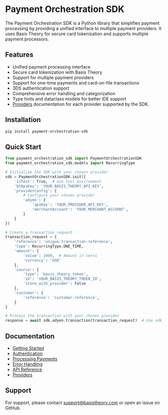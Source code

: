 # Payment Orchestration SDK

The Payment Orchestration SDK is a Python library that simplifies payment processing by providing a unified interface to multiple payment providers. It uses Basis Theory for secure card tokenization and supports multiple payment processors.

## Features

- Unified payment processing interface
- Secure card tokenization with Basis Theory
- Support for multiple payment providers
- Support for one-time payments and card-on-file transactions
- 3DS authentication support
- Comprehensive error handling and categorization
- Type hints and dataclass models for better IDE support
- [Providers](./providers/index.md) documentation for each provider supported by the SDK.

## Installation

```bash
pip install payment-orchestration-sdk
```

## Quick Start

```python
from payment_orchestration_sdk import PaymentOrchestrationSDK
from payment_orchestration_sdk.models import RecurringType

# Initialize the SDK with your chosen provider
sdk = PaymentOrchestrationSDK.init({
    'isTest': True,  # Use test environment
    'btApiKey': 'YOUR_BASIS_THEORY_API_KEY',
    'providerConfig': {
        # Configure your chosen provider
        'adyen': {
            'apiKey': 'YOUR_PROVIDER_API_KEY',
            'merchantAccount': 'YOUR_MERCHANT_ACCOUNT',
        }
    }
})

# Create a transaction request
transaction_request = {
    'reference': 'unique-transaction-reference',
    'type': RecurringType.ONE_TIME,
    'amount': {
        'value': 1000,  # Amount in cents
        'currency': 'USD'
    },
    'source': {
        'type': 'basis_theory_token',
        'id': 'YOUR_BASIS_THEORY_TOKEN_ID',
        'store_with_provider': False
    },
    'customer': {
        'reference': 'customer-reference',
    }
}

# Process the transaction with your chosen provider
response = await sdk.adyen.transaction(transaction_request)  # Use sdk.<provider>.transaction()
```

## Documentation

- [Getting Started](./getting-started.md)
- [Authentication](./authentication.md)
- [Processing Payments](./processing-payments.md)
- [Error Handling](./error-handling.md)
- [API Reference](./api-reference.md)
- [Providers](./providers/index.md)

## Support

For support, please contact [support@basistheory.com](mailto:support@basistheory.com) or open an issue on GitHub. 